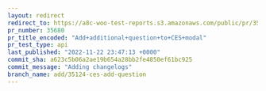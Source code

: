 ```yaml
---
layout: redirect
redirect_to: https://a8c-woo-test-reports.s3.amazonaws.com/public/pr/35680/api/index.html
pr_number: 35680
pr_title_encoded: "Add+additional+question+to+CES+modal"
pr_test_type: api
last_published: "2022-11-22 23:47:13 +0000"
commit_sha: a623c5b06a2ae19b654a28bb2fe4850ef61bc925
commit_message: "Adding changelogs"
branch_name: add/35124-ces-add-question
---
```

